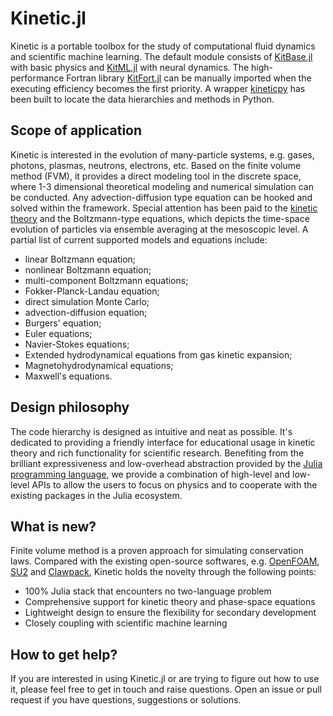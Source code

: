 # Kinetic.jl

Kinetic is a portable toolbox for the study of computational fluid dynamics and scientific machine learning.
The default module consists of [KitBase.jl](https://github.com/vavrines/KitBase.jl) with basic physics and [KitML.jl](https://github.com/vavrines/KitML.jl) with neural dynamics. 
The high-performance Fortran library [KitFort.jl](https://github.com/vavrines/KitFort.jl) can be manually imported when the executing efficiency becomes the first priority. 
A wrapper [kineticpy](https://github.com/vavrines/kineticpy) has been built to locate the data hierarchies and methods in Python.

## Scope of application

Kinetic is interested in the evolution of many-particle systems, e.g. gases, photons, plasmas, neutrons, electrons, etc.
Based on the finite volume method (FVM), it provides a direct modeling tool in the discrete space,
where 1-3 dimensional theoretical modeling and numerical simulation can be conducted.
Any advection-diffusion type equation can be hooked and solved within the framework.
Special attention has been paid to the [kinetic theory](https://en.wikipedia.org/wiki/Kinetic_theory_of_gases) and the Boltzmann-type equations,
which depicts the time-space evolution of particles via ensemble averaging at the mesoscopic level.
A partial list of current supported models and equations include:
- linear Boltzmann equation;
- nonlinear Boltzmann equation;
- multi-component Boltzmann equations;
- Fokker-Planck-Landau equation;
- direct simulation Monte Carlo;
- advection-diffusion equation;
- Burgers' equation;
- Euler equations;
- Navier-Stokes equations;
- Extended hydrodynamical equations from gas kinetic expansion;
- Magnetohydrodynamical equations;
- Maxwell's equations.

## Design philosophy

The code hierarchy is designed as intuitive and neat as possible.
It's dedicated to providing a friendly interface for educational usage in kinetic theory and rich functionality for scientific research.
Benefiting from the brilliant expressiveness and low-overhead abstraction provided by the [Julia programming language](https://julialang.org/), 
we provide a combination of high-level and low-level APIs to allow the users to focus on physics and to cooperate with the existing packages in the Julia ecosystem.

## What is new?

Finite volume method is a proven approach for simulating conservation laws.
Compared with the existing open-source softwares, e.g. [OpenFOAM](https://openfoam.org/), [SU2](https://su2code.github.io/) and [Clawpack](https://www.clawpack.org/), 
Kinetic holds the novelty through the following points:
- 100% Julia stack that encounters no two-language problem
- Comprehensive support for kinetic theory and phase-space equations
- Lightweight design to ensure the flexibility for secondary development
- Closely coupling with scientific machine learning

## How to get help?

If you are interested in using Kinetic.jl or are trying to figure out how to use it, please feel free to get in touch and raise questions.
Open an issue or pull request if you have questions, suggestions or solutions.
